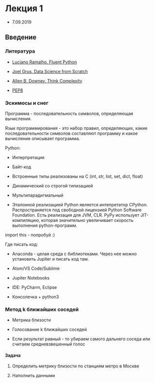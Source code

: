 # Лекция 1

* 7.09.2019

## Введение

### Литература

* [Luciano Ramalho. Fluent Python](http://index-of.es/Varios-2/Fluent%20Python%20Clear%20Concise%20and%20Effective%20Programming.pdf)

* [Joel Grus. Data Science from Scratch](http://math.ecnu.edu.cn/~lfzhou/seminar/[Joel_Grus]_Data_Science_from_Scratch_First_Princ.pdf)

* [Allen B. Downey. Think Complexity](http://greenteapress.com/complexity/thinkcomplexity.pdf)

* [PEP8](https://pythonworld.ru/osnovy/pep-8-rukovodstvo-po-napisaniyu-koda-na-python.html)

### Эскимосы и снег

Программа - последовательность символов, определяющая вычисления.

Язык программирования - это набор правил, определяющих, какие последовательности символов составляют программу и какое вычисление описывает программа.

Python:

* Интерпретация

* Байт-код

* Встроенные типы реализованы на C (int, str, list, set, dict, float)

* Динамический со строгой типизацией

* Мультипарадигмальный

* Эталонной реализацией Python является интепретатор CPython. Распространяется под свободной лицензией Python Software Foundation. Есть реализация для JVM, CLR. PyPy использует JIT-компиляцию, которая значительно увеличивает скорость выполнения python-программ.

import this - попробуй :)

Где писать код:

* Anaconda - целая среда с библиотеками. Через нее можно установить Jupiter и писать код там.

* Atom/VS Code/Sublime

* Jupiter Notebooks

* IDE: PyCharm, Eclipse

* Консолечка + python3

### Метод k ближайших соседей

* Метрика близости

* Голосование k ближайших соседей

* Если результат равный - то убираем самого дальнего соседа или считаем средневзвешенный голос

#### Задача

1. Определить метрику близости по станциям метро в Москве

2. Наполнить данными
